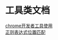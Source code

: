 # 工具类文档
[chrome开发者工具使用](https://segmentfault.com/a/1190000011516068) <br>
[正则表达式位置匹配](https://juejin.cn/post/6844903480943968263) <br>